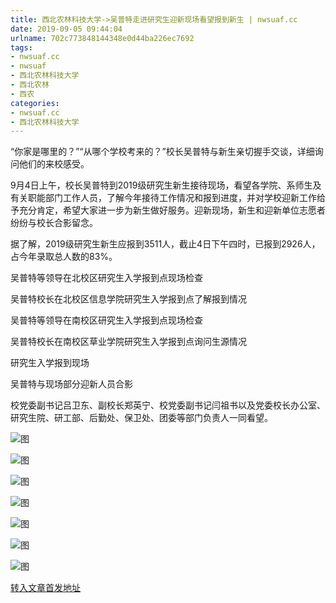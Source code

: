 ```yaml
---
title: 西北农林科技大学->吴普特走进研究生迎新现场看望报到新生 | nwsuaf.cc
date: 2019-09-05 09:44:04
urlname: 702c773848144348e0d44ba226ec7692
tags: 
- nwsuaf.cc
- nwsuaf
- 西北农林科技大学
- 西北农林
- 西农
categories:
- nwsuaf.cc
- 西北农林科技大学
---
```



“你家是哪里的？”“从哪个学校考来的？”校长吴普特与新生亲切握手交谈，详细询问他们的来校感受。

9月4日上午，校长吴普特到2019级研究生新生接待现场，看望各学院、系师生及有关职能部门工作人员，了解今年接待工作情况和报到进度，并对学校迎新工作给予充分肯定，希望大家进一步为新生做好服务。迎新现场，新生和迎新单位志愿者纷纷与校长合影留念。

据了解，2019级研究生新生应报到3511人，截止4日下午四时，已报到2926人，占今年录取总人数的83%。

吴普特等领导在北校区研究生入学报到点现场检查

吴普特校长在北校区信息学院研究生入学报到点了解报到情况

吴普特等领导在南校区研究生入学报到点现场检查

吴普特校长在南校区草业学院研究生入学报到点询问生源情况

研究生入学报到现场

吴普特与现场部分迎新人员合影

校党委副书记吕卫东、副校长郑英宁、校党委副书记闫祖书以及党委校长办公室、研究生院、研工部、后勤处、保卫处、团委等部门负责人一同看望。



![图](https://news.nwsuaf.edu.cn/images/content/2019-09/20190905083344554320.JPG)

![图](https://news.nwsuaf.edu.cn/images/content/2019-09/20190905083321458234.JPG)

![图](https://news.nwsuaf.edu.cn/images/content/2019-09/20190905083258061109.JPG)

![图](https://news.nwsuaf.edu.cn/images/content/2019-09/20190905083238181012.JPG)

![图](https://news.nwsuaf.edu.cn/images/content/2019-09/20190905083218943966.JPG)

![图](https://news.nwsuaf.edu.cn/images/content/2019-09/20190905083158093858.JPG)

![图](https://news.nwsuaf.edu.cn/images/content/2019-09/20190905083138706722.JPG)

[转入文章首发地址](https://news.nwsuaf.edu.cn/xnxw/91574.htm)